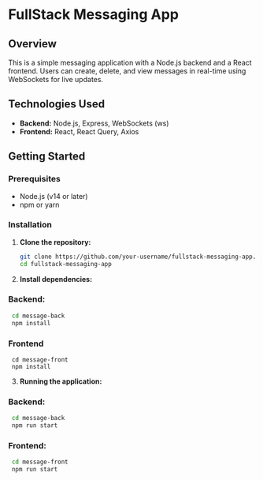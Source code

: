 # FullStack Messaging App

## Overview
This is a simple messaging application with a Node.js backend and a React frontend. Users can create, delete, and view messages in real-time using WebSockets for live updates.

## Technologies Used
- **Backend:** Node.js, Express, WebSockets (ws)
- **Frontend:** React, React Query, Axios

## Getting Started

### Prerequisites
- Node.js (v14 or later)
- npm or yarn

### Installation

1. **Clone the repository:**
   ```bash
   git clone https://github.com/your-username/fullstack-messaging-app.git
   cd fullstack-messaging-app
   ```
2. **Install dependencies:**

### Backend: 
 ```bash
  cd message-back
  npm install 
  ```
  
### Frontend
 ```bash:
  cd message-front
  npm install
 ```

3. **Running the application:**

### Backend:
 ```bash 
  cd message-back
  npm run start
   ```
### Frontend:
 ```bash
  cd message-front
  npm run start
  ```
